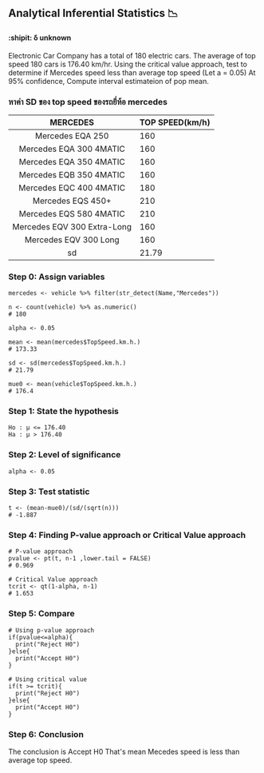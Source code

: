 ## Analytical Inferential Statistics :chart_with_downwards_trend:
#### :shipit: δ unknown
Electronic Car Company has a total of 180 electric cars. The average of top speed 180 cars is 176.40 km/hr. 
Using the critical value approach, test to determine if Mercedes speed less than average top speed  (Let a =  0.05)
At 95% confidence, Compute interval estimateion of pop mean.

### หาค่า SD ของ top speed ของรถยี่ห้อ mercedes

| MERCEDES | TOP SPEED(km/h) |
|:---:|--------------------------|
| Mercedes EQA 250    | 160 |
| Mercedes EQA 300 4MATIC  | 160 |
|  Mercedes EQA 350 4MATIC  | 160 | 
|  Mercedes EQB 350 4MATIC  | 160  |
|  Mercedes EQC 400 4MATIC  | 180  |
|  Mercedes EQS 450+  | 210  |
|  Mercedes EQS 580 4MATIC  | 210  |
|  Mercedes EQV 300 Extra-Long | 160  |
|  Mercedes EQV 300 Long  | 160  |
| sd | 21.79  |


### Step 0: Assign variables

```
mercedes <- vehicle %>% filter(str_detect(Name,"Mercedes"))

n <- count(vehicle) %>% as.numeric()
# 180

alpha <- 0.05

mean <- mean(mercedes$TopSpeed.km.h.)
# 173.33

sd <- sd(mercedes$TopSpeed.km.h.)
# 21.79

mue0 <- mean(vehicle$TopSpeed.km.h.)
# 176.4

```

### Step 1: State the hypothesis

```
Ho : µ <= 176.40
Ha : µ > 176.40
```

### Step 2: Level of significance

```
alpha <- 0.05
```

### Step 3: Test statistic

```
t <- (mean-mue0)/(sd/(sqrt(n)))
# -1.887
```

### Step 4: Finding P-value approach or Critical Value approach

```
# P-value approach
pvalue <- pt(t, n-1 ,lower.tail = FALSE)
# 0.969

# Critical Value approach
tcrit <- qt(1-alpha, n-1)
# 1.653

```

### Step 5: Compare

```
# Using p-value approach
if(pvalue<=alpha){
  print("Reject H0")
}else{
  print("Accept H0")
}

# Using critical value
if(t >= tcrit){
  print("Reject H0")
}else{
  print("Accept H0")
}
```

### Step 6: Conclusion
The conclusion is Accept H0
That's mean Mecedes speed is less than average top speed.
